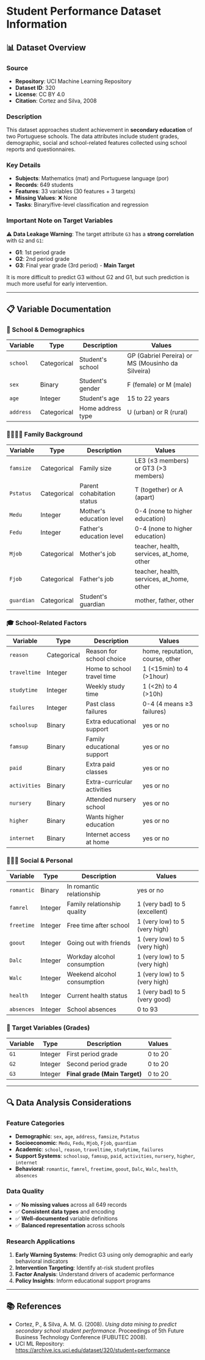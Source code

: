 # Student Performance Dataset Information

## 📊 Dataset Overview

### Source
- **Repository**: UCI Machine Learning Repository
- **Dataset ID**: 320
- **License**: CC BY 4.0
- **Citation**: Cortez and Silva, 2008

### Description
This dataset approaches student achievement in **secondary education** of two Portuguese schools. The data attributes include student grades, demographic, social and school-related features collected using school reports and questionnaires.

### Key Details
- **Subjects**: Mathematics (mat) and Portuguese language (por)
- **Records**: 649 students
- **Features**: 33 variables (30 features + 3 targets)
- **Missing Values**: ❌ None
- **Tasks**: Binary/five-level classification and regression

### Important Note on Target Variables
⚠️ **Data Leakage Warning**: The target attribute `G3` has a **strong correlation** with `G2` and `G1`:
- **G1**: 1st period grade
- **G2**: 2nd period grade  
- **G3**: Final year grade (3rd period) - **Main Target**

It is more difficult to predict G3 without G2 and G1, but such prediction is much more useful for early intervention.

---

## 📋 Variable Documentation

### 🏫 School & Demographics
| Variable | Type | Description | Values |
|----------|------|-------------|---------|
| `school` | Categorical | Student's school | GP (Gabriel Pereira) or MS (Mousinho da Silveira) |
| `sex` | Binary | Student's gender | F (female) or M (male) |
| `age` | Integer | Student's age | 15 to 22 years |
| `address` | Categorical | Home address type | U (urban) or R (rural) |

### 👨‍👩‍👧‍👦 Family Background
| Variable | Type | Description | Values |
|----------|------|-------------|---------|
| `famsize` | Categorical | Family size | LE3 (≤3 members) or GT3 (>3 members) |
| `Pstatus` | Categorical | Parent cohabitation status | T (together) or A (apart) |
| `Medu` | Integer | Mother's education level | 0-4 (none to higher education) |
| `Fedu` | Integer | Father's education level | 0-4 (none to higher education) |
| `Mjob` | Categorical | Mother's job | teacher, health, services, at_home, other |
| `Fjob` | Categorical | Father's job | teacher, health, services, at_home, other |
| `guardian` | Categorical | Student's guardian | mother, father, other |

### 🎓 School-Related Factors
| Variable | Type | Description | Values |
|----------|------|-------------|---------|
| `reason` | Categorical | Reason for school choice | home, reputation, course, other |
| `traveltime` | Integer | Home to school travel time | 1 (<15min) to 4 (>1hour) |
| `studytime` | Integer | Weekly study time | 1 (<2h) to 4 (>10h) |
| `failures` | Integer | Past class failures | 0-4 (4 means ≥3 failures) |
| `schoolsup` | Binary | Extra educational support | yes or no |
| `famsup` | Binary | Family educational support | yes or no |
| `paid` | Binary | Extra paid classes | yes or no |
| `activities` | Binary | Extra-curricular activities | yes or no |
| `nursery` | Binary | Attended nursery school | yes or no |
| `higher` | Binary | Wants higher education | yes or no |
| `internet` | Binary | Internet access at home | yes or no |

### 🧑‍🤝‍🧑 Social & Personal
| Variable | Type | Description | Values |
|----------|------|-------------|---------|
| `romantic` | Binary | In romantic relationship | yes or no |
| `famrel` | Integer | Family relationship quality | 1 (very bad) to 5 (excellent) |
| `freetime` | Integer | Free time after school | 1 (very low) to 5 (very high) |
| `goout` | Integer | Going out with friends | 1 (very low) to 5 (very high) |
| `Dalc` | Integer | Workday alcohol consumption | 1 (very low) to 5 (very high) |
| `Walc` | Integer | Weekend alcohol consumption | 1 (very low) to 5 (very high) |
| `health` | Integer | Current health status | 1 (very bad) to 5 (very good) |
| `absences` | Integer | School absences | 0 to 93 |

### 🎯 Target Variables (Grades)
| Variable | Type | Description | Values |
|----------|------|-------------|---------|
| `G1` | Integer | First period grade | 0 to 20 |
| `G2` | Integer | Second period grade | 0 to 20 |
| `G3` | Integer | **Final grade (Main Target)** | 0 to 20 |

---

## 🔍 Data Analysis Considerations

### Feature Categories
- **Demographic**: `sex`, `age`, `address`, `famsize`, `Pstatus`
- **Socioeconomic**: `Medu`, `Fedu`, `Mjob`, `Fjob`, `guardian`
- **Academic**: `school`, `reason`, `traveltime`, `studytime`, `failures`
- **Support Systems**: `schoolsup`, `famsup`, `paid`, `activities`, `nursery`, `higher`, `internet`
- **Behavioral**: `romantic`, `famrel`, `freetime`, `goout`, `Dalc`, `Walc`, `health`, `absences`

### Data Quality
- ✅ **No missing values** across all 649 records
- ✅ **Consistent data types** and encoding
- ✅ **Well-documented** variable definitions
- ✅ **Balanced representation** across schools

### Research Applications
1. **Early Warning Systems**: Predict G3 using only demographic and early behavioral indicators
2. **Intervention Targeting**: Identify at-risk student profiles
3. **Factor Analysis**: Understand drivers of academic performance
4. **Policy Insights**: Inform educational support programs

---

## 📚 References
- Cortez, P., & Silva, A. M. G. (2008). *Using data mining to predict secondary school student performance*. Proceedings of 5th Future Business Technology Conference (FUBUTEC 2008).
- UCI ML Repository: https://archive.ics.uci.edu/dataset/320/student+performance
